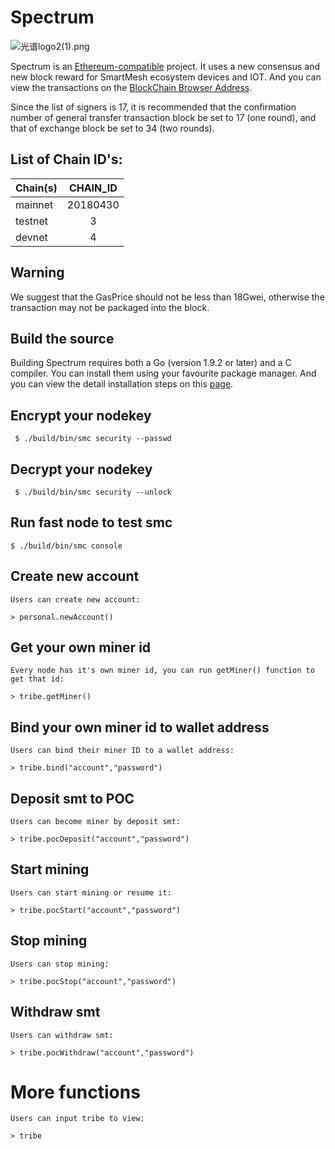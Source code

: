 # Spectrum

![光谱logo2(1).png](https://upload-images.jianshu.io/upload_images/528413-0c926281c1d94539.png?imageMogr2/auto-orient/strip%7CimageView2/2/w/440)





Spectrum is an [Ethereum-compatible](https://github.com/ethereum/go-ethereum) project. It uses a new consensus and new block reward for SmartMesh ecosystem devices and IOT. And you can view the transactions on the [
BlockChain Browser Address](https://spectrum.pub).


Since the list of signers is 17, it is recommended that the confirmation number of general transfer transaction block be set to 17 (one round), and that of exchange block be set to 34 (two rounds).

## List of Chain ID's:
| Chain(s)    |  CHAIN_ID  | 
| ----------  | :-----------:| 
| mainnet     | 20180430     | 
| testnet     | 3            | 
| devnet      | 4            | 

## Warning

We suggest that the GasPrice should not be less than 18Gwei, otherwise the transaction may not be packaged into the block.

## Build the source 

Building Spectrum requires both a Go (version 1.9.2 or later) and a C compiler. You can install them using your favourite package manager. And you can view the detail installation steps on this [page](https://github.com/SmartMeshFoundation/Spectrum/wiki/Building-Specturm).

## Encrypt your nodekey

     $ ./build/bin/smc security --passwd
## Decrypt your nodekey

     $ ./build/bin/smc security --unlock
     
## Run fast node to test smc

    $ ./build/bin/smc console
    
## Create new account
    Users can create new account:

    > personal.newAccount()

## Get your own miner id

    Every node has it's own miner id, you can run getMiner() function to get that id:

    > tribe.getMiner() 
    
## Bind your own miner id to wallet address

    Users can bind their miner ID to a wallet address:

    > tribe.bind("account","password") 

## Deposit smt to POC

    Users can become miner by deposit smt:

    > tribe.pocDeposit("account","password") 


## Start mining

    Users can start mining or resume it:

    > tribe.pocStart("account","password") 


## Stop mining

    Users can stop mining:

    > tribe.pocStop("account","password") 
    
## Withdraw smt

    Users can withdraw smt:

    > tribe.pocWithdraw("account","password")   
    
# More functions   
    Users can input tribe to view:
    
    > tribe

